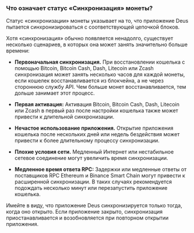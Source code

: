 ### Что означает статус «Синхронизация» монеты?

Статус «синхронизации» монеты указывает на то, что приложение Deus пытается синхронизироваться с соответствующей цепочкой блоков.

Хотя «синхронизация» обычно появляется ненадолго, существует несколько сценариев, в которых она может занять значительно больше времени:

- **Первоначальная синхронизация.** При восстановлении кошелька с помощью Bitcoin, Bitcoin Cash, Dash, Litecoin или Zcash синхронизация может занять несколько часов для каждой монеты, если кошелек восстанавливается из блокчейна, а не через стороннюю службу API. Чем больше монет восстанавливается, тем дольше занимает этот процесс.

- **Первая активация:** Активация Bitcoin, Bitcoin Cash, Dash, Litecoin или Zcash в первый раз после настройки кошелька также может привести к длительной синхронизации.

- **Нечастое использование приложения.** Открытие приложения кошелька после нескольких дней или недель бездействия может привести к более длительному процессу синхронизации.

- **Плохие условия сети.** Медленный Интернет или нестабильное сетевое соединение могут увеличить время синхронизации.

- **Медленное время ответа RPC:** Задержки или медленные ответы от поставщиков RPC Ethereum и Binance Smart Chain могут привести к расширенной синхронизации. В таких случаях рекомендуется подождать несколько минут или перезапустить приложение кошелька.

Имейте в виду, что приложение Deus синхронизируется только тогда, когда оно открыто. Если приложение закрыто, синхронизация приостанавливается и возобновляется при повторном открытии приложения.